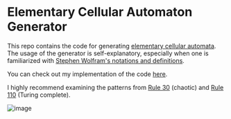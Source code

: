 # Elementary Cellular Automaton Generator

This repo contains the code for generating [elementary cellular automata](https://en.wikipedia.org/wiki/Elementary_cellular_automaton). The usage of the generator is self-explanatory, especially when one is familiarized with [Stephen Wolfram's notations and definitions](https://en.wikipedia.org/wiki/Elementary_cellular_automaton).

You can check out my implementation of the code [here](https://serve-and-volley.github.io/cellular-automata/).

I highly recommend examining the patterns from [Rule 30](https://en.wikipedia.org/wiki/Rule_30) (chaotic) and [Rule 110](https://en.wikipedia.org/wiki/Rule_110) (Turing complete).

![image](https://user-images.githubusercontent.com/532545/34105777-8270dd76-e3aa-11e7-8b19-f80169947ced.png)
